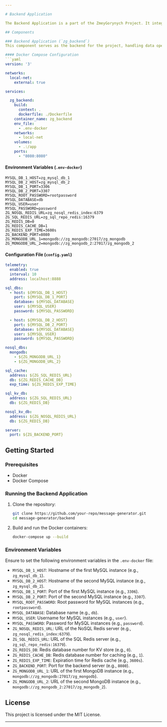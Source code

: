 ```yaml
--- 

# Backend Application

The Backend Application is a part of the ZmeyGorynych Project. It integrates with both SQL and NoSQL databases and uses Redis for caching and key-value storage.

## Components

### Backend Application (`zg_backend`)
This component serves as the backend for the project, handling data operations and integrating with various databases.

#### Docker Compose Configuration
```yaml
version: '3'

networks:
  local-net:
    external: true

services:

  zg_backend:
    build:
      context: .
      dockerfile: ./Dockerfile
    container_name: zg_backend
    env_file:
      - .env-docker
    networks:
      - local-net
    volumes:
      - .:/app
    ports:
      - "8080:8080"
```

#### Environment Variables (`.env-docker`)
```env
MYSQL_DB_1_HOST=zg_mysql_db_1
MYSQL_DB_2_HOST=zg_mysql_db_2
MYSQL_DB_1_PORT=3306
MYSQL_DB_2_PORT=3307
MYSQL_ROOT_PASSWORD=rootpassword
MYSQL_DATABASE=db
MYSQL_USER=user
MYSQL_PASSWORD=password
ZG_NOSQL_REDIS_URL=zg_nosql_redis_index:6379
ZG_SQL_REDIS_URL=zg_sql_repo_redis:16379
ZG_REDIS_DB=0
ZG_REDIS_CACHE_DB=1
ZG_REDIS_EXP_TIME=3600s
ZG_BACKEND_PORT=8080
ZG_MONGODB_URL_1=mongodb://zg_mongodb:27017/zg_mongodb
ZG_MONGODB_URL_2=mongodb://zg_mongodb_2:27017/zg_mongodb_2
```

#### Configuration File (`config.yaml`)
```yaml
telemetry:
  enabled: true
  interval: 10
  address: localhost:8888

sql_dbs:
  - host: ${MYSQL_DB_1_HOST}
    port: ${MYSQL_DB_1_PORT}
    database: ${MYSQL_DATABASE}
    user: ${MYSQL_USER}
    password: ${MYSQL_PASSWORD}

  - host: ${MYSQL_DB_2_HOST}
    port: ${MYSQL_DB_2_PORT}
    database: ${MYSQL_DATABASE}
    user: ${MYSQL_USER}
    password: ${MYSQL_PASSWORD}

nosql_dbs:
  mongodb:
    - ${ZG_MONGODB_URL_1}
    - ${ZG_MONGODB_URL_2}

sql_cache:
  address: ${ZG_SQL_REDIS_URL}
  db: ${ZG_REDIS_CACHE_DB}
  exp_time: ${ZG_REDIS_EXP_TIME}

sql_kv_db:
  address: ${ZG_SQL_REDIS_URL}
  db: ${ZG_REDIS_DB}

nosql_kv_db:
  address: ${ZG_NOSQL_REDIS_URL}
  db: ${ZG_REDIS_DB}

server:
  port: ${ZG_BACKEND_PORT}
```

## Getting Started

### Prerequisites
- Docker
- Docker Compose

### Running the Backend Application
1. Clone the repository:
   ```bash
   git clone https://github.com/your-repo/message-generator.git
   cd message-generator/backend
   ```
2. Build and run the Docker containers:
   ```bash
   docker-compose up --build
   ```

### Environment Variables
Ensure to set the following environment variables in the `.env-docker` file:
- `MYSQL_DB_1_HOST`: Hostname of the first MySQL instance (e.g., `zg_mysql_db_1`).
- `MYSQL_DB_2_HOST`: Hostname of the second MySQL instance (e.g., `zg_mysql_db_2`).
- `MYSQL_DB_1_PORT`: Port of the first MySQL instance (e.g., `3306`).
- `MYSQL_DB_2_PORT`: Port of the second MySQL instance (e.g., `3307`).
- `MYSQL_ROOT_PASSWORD`: Root password for MySQL instances (e.g., `rootpassword`).
- `MYSQL_DATABASE`: Database name (e.g., `db`).
- `MYSQL_USER`: Username for MySQL instances (e.g., `user`).
- `MYSQL_PASSWORD`: Password for MySQL instances (e.g., `password`).
- `ZG_NOSQL_REDIS_URL`: URL of the NoSQL Redis server (e.g., `zg_nosql_redis_index:6379`).
- `ZG_SQL_REDIS_URL`: URL of the SQL Redis server (e.g., `zg_sql_repo_redis:16379`).
- `ZG_REDIS_DB`: Redis database number for KV store (e.g., `0`).
- `ZG_REDIS_CACHE_DB`: Redis database number for caching (e.g., `1`).
- `ZG_REDIS_EXP_TIME`: Expiration time for Redis cache (e.g., `3600s`).
- `ZG_BACKEND_PORT`: Port for the backend server (e.g., `8080`).
- `ZG_MONGODB_URL_1`: URL of the first MongoDB instance (e.g., `mongodb://zg_mongodb:27017/zg_mongodb`).
- `ZG_MONGODB_URL_2`: URL of the second MongoDB instance (e.g., `mongodb://zg_mongodb_2:27017/zg_mongodb_2`).

## License
This project is licensed under the MIT License.

---
```

